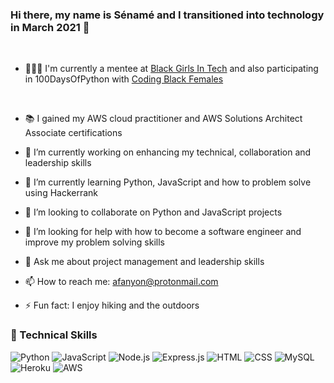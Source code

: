 ### Hi there, my name is Sénamé and I transitioned into technology in March 2021 👋
<br>

- 👩🏿‍🎓 I'm currently a mentee at [Black Girls In Tech](https://www.blackgirlsintech.org/) and also participating in 100DaysOfPython with  [Coding Black Females](https://codingblackfemales.com/)
<br>

- 📚 I gained my AWS cloud practitioner and AWS Solutions Architect Associate certifications

- 🔭 I’m currently working on enhancing my technical, collaboration and leadership skills
- 🌱 I’m currently learning Python, JavaScript and how to problem solve using Hackerrank
- 👯 I’m looking to collaborate on Python and JavaScript projects
- 🤔 I’m looking for help with how to become a software engineer and improve my problem solving skills
- 💬 Ask me about project management and leadership skills
- 📫 How to reach me: afanyon@protonmail.com
- ⚡ Fun fact: I enjoy hiking and the outdoors

### 💼 Technical Skills 
![Python](https://img.shields.io/badge/python-3670A0?style=for-the-badge&logo=python&logoColor=ffdd54)
![JavaScript](https://img.shields.io/badge/JavaScript-F7DF1E?style=for-the-badge&logo=javascript&logoColor=black)
![Node.js](https://img.shields.io/badge/Node.js-43853D?style=for-the-badge&logo=node.js&logoColor=white)
![Express.js](https://img.shields.io/badge/Express.js-404D59?style=for-the-badge)
![HTML](https://img.shields.io/badge/HTML5-E34F26?style=for-the-badge&logo=html5&logoColor=white)
![CSS](https://img.shields.io/badge/CSS3-1572B6?style=for-the-badge&logo=css3&logoColor=white)
![MySQL](https://img.shields.io/badge/MySQL-00000F?style=for-the-badge&logo=mysql&logoColor=white)
![Heroku](https://img.shields.io/badge/Heroku-430098?style=for-the-badge&logo=heroku&logoColor=white)
![AWS](https://img.shields.io/badge/Amazon_AWS-232F3E?style=for-the-badge&logo=amazon-aws&logoColor=white)